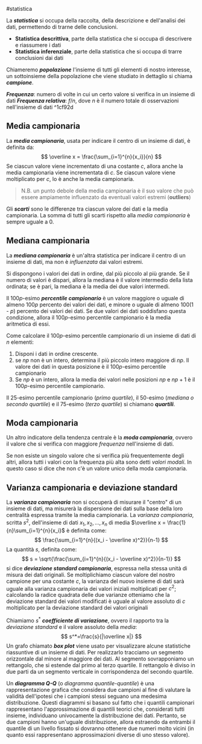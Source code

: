 #statistica

La ***statistica*** si occupa della raccolta, della descrizione e dell'analisi dei dati, permettendo di trarne delle conclusioni.
- **Statistica descrittiva**, parte della statistica che si occupa di descrivere e riassumere i dati
- **Statistica inferenziale**, parte della statistica che si occupa di trarre conclusioni dai dati

Chiameremo ***popolazione*** l'insieme di tutti gli elementi di nostro interesse, un sottoinsieme della popolazione che viene studiato in dettaglio si chiama ***campione***.

***Frequenza***: numero di volte in cui un certo valore si verifica in un insieme di dati
***Frequenza relativa***: $f/n$, dove $n$ è il numero totale di osservazioni nell'insieme di dati ^1cf92d

## Media campionaria

La ***media campionaria***, usata per indicare il centro di un insieme di dati, è definita da:
$$
	\overline x = \frac{\sum_{i=1}^{n}{x_i}}{n}
$$
Se ciascun valore viene incrementato di una costante $c$, allora anche la media campionaria viene incrementata di $c$.
Se ciascun valore viene moltiplicato per $c$, lo è anche la media campionaria.

>N.B. un punto debole della media campionaria è il suo valore che può essere ampiamente influenzato da eventuali valori estremi (**outliers**)

Gli ***scarti*** sono le differenze tra ciascun valore dei dati e la media campionaria. La somma di tutti gli scarti rispetto alla *media campionaria* è sempre uguale a 0. 

## Mediana campionaria

La ***mediana campionaria*** è un'altra statistica per indicare il centro di un insieme di dati, ma non è *influenzata* dai valori estremi.

Si dispongono i valori dei dati in ordine, dal più piccolo al più grande. Se il numero di valori è dispari, allora la mediana è il valore intermedio della lista ordinata; se è pari, la mediana è la media dei due valori intermedi.

Il 100$p$-esimo ***percentile campionario*** è un valore maggiore o uguale di almeno 
100$p$ percento dei valori dei dati, e minore o uguale di almeno 100(1 - $p$) percento dei valori dei dati. Se due valori dei dati soddisfano questa condizione, allora il 
100$p$-esimo percentile campionario è la media aritmetica di essi.

Come calcolare il 100$p$-esimo percentile campionario di un insieme di dati di $n$ elementi:
1. Disponi i dati in ordine crescente.
2. se $np$ non è un intero, determina il più piccolo intero maggiore di $np$. Il valore dei dati in questa posizione è il 100$p$-esimo percentile campionario
3. Se $np$ è un intero, allora la media dei valori nelle posizioni $np$ e $np + 1$ è il 
   100$p$-esimo percentile campionario.

Il 25-esimo percentile campionario (*primo quartile*), il 50-esimo (*mediana o secondo quartile*) e il 75-esimo (*terzo quartile*) si chiamano ***quartili***.

## Moda campionaria

Un altro indicatore della tendenza centrale è la ***moda campionaria***, ovvero il valore che si verifica con maggiore *frequenza* nell'insieme di dati.

Se non esiste un singolo valore che si verifica più frequentemente degli altri, allora tutti i valori con la frequenza più alta sono detti *valori modali*. In questo caso si dice che non c'è un valore unico della moda campionaria.

## Varianza campionaria e deviazione standard

La ***varianza campionaria*** non si occuperà di misurare il "centro" di un insieme di dati, ma misurerà la dispersione dei dati sulla base della loro centralità espressa tramite la media campionaria.
La *varianza campionaria*, scritta $s^2$, dell'insieme di dati $x_1, x_2, ..., x_n$ di media $\overline x = \frac{1}{n}\sum_{i=1}^{n}{x_i}$ è definita come:
$$
\frac{\sum_{i=1}^{n}{(x_i - \overline x)^2}}{n-1}
$$
La quantità $s$, definita come:
$$
s = \sqrt{\frac{\sum_{i=1}^{n}{(x_i - \overline x)^2}}{n-1}}
$$
si dice ***deviazione standard campionaria***, espressa nella stessa unità di misura dei dati originali. Se moltiplichiamo ciascun valore del nostro campione per una costante $c$, la varianza del nuovo insieme di dati sarà uguale alla varianza campionaria dei valori iniziali moltiplicati per $c^2$; calcolando la radice quadrata delle due varianze otteniamo che la deviazione standard dei valori modificati è uguale al valore assoluto di $c$ moltiplicato per la deviazione standard dei valori originali

Chiamiamo $s^*$ ***coefficiente di variazione***, ovvero il rapporto tra la *deviazione standard* e il valore assoluto della *media*:
$$
s^*=\frac{s}{|\overline x|}
$$
Un grafo chiamato ***box plot*** viene usato per visualizzare alcune statistiche riassuntive di un insieme di dati. Per realizzarlo tracciamo un segmento orizzontale dal minore al maggiore dei dati. Al segmento sovrapponiamo un rettangolo, che si estende dal primo al terzo quartile. Il rettangolo è diviso in due parti da un segmento verticale in corrispondenza del secondo quartile.

Un **_diagramma Q-Q_** (o _diagramma quantile-quantile_) è una rappresentazione grafica che considera due campioni al fine di valutare la validità dell'ipotesi che i campioni stessi seguano una medesima distribuzione. Questi diagrammi si basano sul fatto che i quantili campionari rappresentano l'approssimazione di quantili teorici che, considerati tutti insieme, individuano univocamente la distribuzione dei dati.
Pertanto, se due campioni hanno un'uguale distribuzione, allora estraendo da entrambi il quantile di un livello fissato si dovranno ottenere due numeri molto vicini (in quanto essi rappresentano approssimazioni diverse di uno stesso valore).
